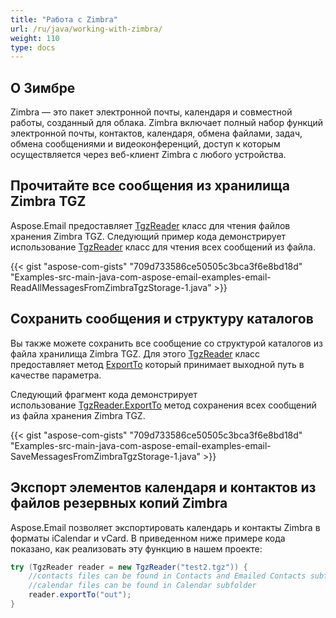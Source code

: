 ```yaml
---
title: "Работа с Zimbra"
url: /ru/java/working-with-zimbra/
weight: 110
type: docs
---
```


## **О Зимбре**
Zimbra — это пакет электронной почты, календаря и совместной работы, созданный для облака. Zimbra включает полный набор функций электронной почты, контактов, календаря, обмена файлами, задач, обмена сообщениями и видеоконференций, доступ к которым осуществляется через веб-клиент Zimbra с любого устройства.
## **Прочитайте все сообщения из хранилища Zimbra TGZ**
Aspose.Email предоставляет [TgzReader](https://apireference.aspose.com/email/java/com.aspose.email/TgzReader) класс для чтения файлов хранения Zimbra TGZ. Следующий пример кода демонстрирует использование [TgzReader](https://apireference.aspose.com/email/java/com.aspose.email/TgzReader) класс для чтения всех сообщений из файла. 



{{< gist "aspose-com-gists" "709d733586ce50505c3bca3f6e8bd18d" "Examples-src-main-java-com-aspose-email-examples-email-ReadAllMessagesFromZimbraTgzStorage-1.java" >}}
## **Сохранить сообщения и структуру каталогов**
Вы также можете сохранить все сообщение со структурой каталогов из файла хранилища Zimbra TGZ. Для этого [TgzReader](https://apireference.aspose.com/email/java/com.aspose.email/TgzReader) класс предоставляет метод [ExportTo](https://apireference.aspose.com/email/java/com.aspose.email/TgzReader#exportTo\(java.lang.String\)) который принимает выходной путь в качестве параметра.

Следующий фрагмент кода демонстрирует использование [TgzReader.ExportTo](https://apireference.aspose.com/email/java/com.aspose.email/TgzReader#exportTo\(java.lang.String\)) метод сохранения всех сообщений из файла хранения Zimbra TGZ.



{{< gist "aspose-com-gists" "709d733586ce50505c3bca3f6e8bd18d" "Examples-src-main-java-com-aspose-email-examples-email-SaveMessagesFromZimbraTgzStorage-1.java" >}}

## **Экспорт элементов календаря и контактов из файлов резервных копий Zimbra**

Aspose.Email позволяет экспортировать календарь и контакты Zimbra в форматы iCalendar и vCard. В приведенном ниже примере кода показано, как реализовать эту функцию в нашем проекте:

```java
try (TgzReader reader = new TgzReader("test2.tgz")) {
    //contacts files can be found in Contacts and Emailed Contacts subfolders
    //calendar files can be found in Calendar subfolder
    reader.exportTo("out");
}
```